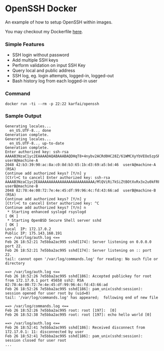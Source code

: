 # OpenSSH Docker

An example of how to setup OpenSSH within images.

You may checkout my Dockerfile [here](https://github.com/kar-fai/openssh-docker/blob/master/Dockerfile). 

### Simple Features

* SSH login without password
* Add multiple SSH keys
* Perform validation on input SSH Key
* Query local and public address
* SSH log, eg. login attempts, logged-in, logged-out
* Bash history log from each logged-in user

### Command

```
docker run -ti --rm -p 22:22 karfai/openssh
```

### Sample Output

```
Generating locales...
  en_US.UTF-8... done
Generation complete.
Generating locales...
  en_US.UTF-8... up-to-date
Generation complete.
Enter authorized key: ssh-rsa AAAAB3NzaC1yc2EAAAADAQABAAABAQDHqT8+4nybv2ACRd0HC28Z/61WMCXyYbVEOo5zpSRiz6gUBJgvgiZpruxHSBLk/4FFSLm+i7Bw0DsgpdXR33v09R2AAqZSZCKbWZ9rXseMYFkRgVlYL8PvaB5oqoaS/BelxPiJuZXpRzXtamF+G0TB8GelRBwbAZ6hwwL26xP11VqNIgng7xKSrJ4fECWrdNWqhQa3e5Z8gZt2hKiKnJwimuVYY0Ctnxvkqfp3C+fOu7Waa+IKc+YEzrszI9Dc4X4Gn2tGP+fCWASdGicIApBrTR0OV0NGRq6c0GVlZX24DH+RRTrgR7FOv3UrmnNRHnZqxuib7aE9uT3g3u8PVUNT userA@machine-A
2048 42:b3:39:90:ac:8a:c0:8d:b3:65:1b:d3:69:a5:bd:46  userA@machine-A (RSA)
Continue add authorized keys? [Y/n] y
[Ctrl+C to cancel] Enter authorized key: ssh-rsa AAAAB3NzaC1yc2EAAAAAAAAAAAAAAAAAAAAAAAAAA/MlQViRi7kSiZtBOtXvRx3x2u0kFRFctMEW7hxnEpRvxpcfkqWNoYn4IQqbUiujdSmxp6GrAyCHoQbFtPD+57MVVSP+uN4ZkwKiwyriXykV1BQtWHubrWHXlQM2PP4Kl4oVlXcNTVy8PkZ5xsselRYUen7wce6u52ZZiGzhaGOtnO82TfSopTDc8cn4ZHwrrQCfvjOSW3xReRLFM4VpqmK5XwLOO7yPEEMtZ91sMQJsAMbNqvbz9atuZLw73Cq4ULGt3oh0G8eeLebsVfsjg6LbLMYpcErDLIKLN4KsrR7qQ/WJRBQHB2Bqr4ttmjR18990Z3wKAxZf userB@machine-B
2048 82:78:4e:00:72:7e:4e:45:df:99:96:4c:fd:43:66:ad  userB@machine-B (RSA)
Continue add authorized keys? [Y/n] y
[Ctrl+C to cancel] Enter authorized key: ^C
Continue add authorized keys? [Y/n] n
 * Starting enhanced syslogd rsyslogd                                            [ OK ] 
 * Starting OpenBSD Secure Shell server sshd                                     [ OK ] 
Local  IP: 172.17.0.2
Public IP: 175.143.160.191
==> /var/log/auth.log <==
Feb 26 18:52:21 7e5bba2ac995 sshd[174]: Server listening on 0.0.0.0 port 22.
Feb 26 18:52:21 7e5bba2ac995 sshd[174]: Server listening on :: port 22.
tail: cannot open '/var/log/commands.log' for reading: No such file or directory

==> /var/log/auth.log <==
Feb 26 18:52:26 7e5bba2ac995 sshd[186]: Accepted publickey for root from 172.17.0.1 port 45658 ssh2: RSA 82:78:4e:00:72:7e:4e:45:df:99:96:4c:fd:43:66:ad
Feb 26 18:52:26 7e5bba2ac995 sshd[186]: pam_unix(sshd:session): session opened for user root by (uid=0)
tail: '/var/log/commands.log' has appeared;  following end of new file

==> /var/log/commands.log <==
Feb 26 18:52:26 7e5bba2ac995 root: root [197]:  [0]
Feb 26 18:52:38 7e5bba2ac995 root: root [197]: echo hello world [0]

==> /var/log/auth.log <==
Feb 26 18:52:41 7e5bba2ac995 sshd[186]: Received disconnect from 172.17.0.1: 11: disconnected by user
Feb 26 18:52:41 7e5bba2ac995 sshd[186]: pam_unix(sshd:session): session closed for user root
...
```
